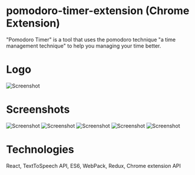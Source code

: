 # pomodoro-timer-extension (Chrome Extension)
"Pomodoro Timer" is a tool that uses the pomodoro technique "a time management technique" to help you managing your time better.

# Logo
![Screenshot](https://user-images.githubusercontent.com/18899702/63134237-7a6b7700-bfc0-11e9-9291-17931ad3e5a7.png)
# Screenshots
![Screenshot](https://user-images.githubusercontent.com/18899702/63217153-c2ada500-c138-11e9-8ef6-d9c452ed0c96.png)
![Screenshot](https://user-images.githubusercontent.com/18899702/63217152-c2ada500-c138-11e9-991f-a32561782e89.png)
![Screenshot](https://user-images.githubusercontent.com/18899702/63217154-c2ada500-c138-11e9-9782-0b3395121e3c.png)
![Screenshot](https://user-images.githubusercontent.com/18899702/63217156-c3463b80-c138-11e9-94e6-f38b2efcd63e.png)
![Screenshot](https://user-images.githubusercontent.com/18899702/63217155-c3463b80-c138-11e9-967d-6019e807f881.png)

# Technologies
React, TextToSpeech API, ES6, WebPack, Redux, Chrome extension API 
